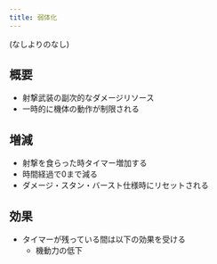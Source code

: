 ```yaml
---
title: 弱体化
---
```


(なしよりのなし)

## 概要
* 射撃武装の副次的なダメージリソース
* 一時的に機体の動作が制限される

## 増減
* 射撃を食らった時タイマー増加する
* 時間経過で0まで減る
* ダメージ・スタン・バースト仕様時にリセットされる

## 効果
* タイマーが残っている間は以下の効果を受ける
    * 機動力の低下
